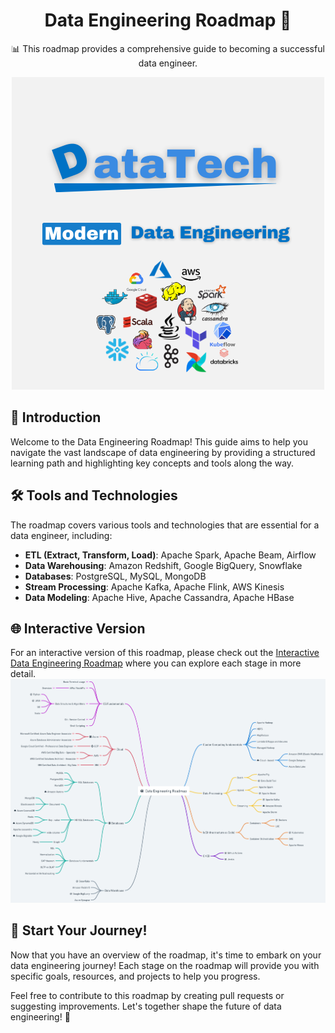 <div align="center">

# Data Engineering Roadmap 🚀

📊 This roadmap provides a comprehensive guide to becoming a successful data engineer.

![Data Engineering Roadmap](DataTech.png)

</div>

## 📖 Introduction

Welcome to the Data Engineering Roadmap! This guide aims to help you navigate the vast landscape of data engineering by providing a structured learning path and highlighting key concepts and tools along the way.

## 🛠️ Tools and Technologies

The roadmap covers various tools and technologies that are essential for a data engineer, including:

- **ETL (Extract, Transform, Load)**: Apache Spark, Apache Beam, Airflow
- **Data Warehousing**: Amazon Redshift, Google BigQuery, Snowflake
- **Databases**: PostgreSQL, MySQL, MongoDB
- **Stream Processing**: Apache Kafka, Apache Flink, AWS Kinesis
- **Data Modeling**: Apache Hive, Apache Cassandra, Apache HBase

## 🌐 Interactive Version

For an interactive version of this roadmap, please check out the [Interactive Data Engineering Roadmap](https://whimsical.com/data-engineering-roadmap-CioxwsS3QggwM2ATWy9p9S) 
where you can explore each stage in more detail.
<img src="./Data Engineering roadmap.png" alt="Data Engineering Roadmap">

## 🚀 Start Your Journey!

Now that you have an overview of the roadmap, it's time to embark on your data engineering journey! Each stage on the roadmap will provide you with specific goals, resources, and projects to help you progress.

Feel free to contribute to this roadmap by creating pull requests or suggesting improvements. Let's together shape the future of data engineering! 🤝
